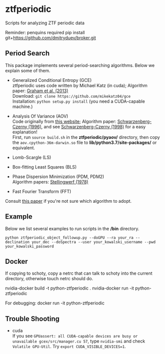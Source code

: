 # ztfperiodic
Scripts for analyzing ZTF periodic data

Reminder: penquins required
pip install git+https://github.com/dmitryduev/broker.git

## Period Search

This package implements several period-searching algorithms. Below we explain some of them.

- Generalized Conditional Entropy (GCE) </br>
ztfperiodic uses code written by Michael Katz (in cuda); Algorithm paper: [Graham et al. (2013)](https://academic.oup.com/mnras/article/434/3/2629/1044188)</br>
Download: `git clone https://github.com/mikekatz04/gce`</br>
Installation: `python setup.py install` (you need a CUDA-capable machine.)<br>

- Analysis Of Variance (AOV) </br>
Code originally from [this website](http://users.camk.edu.pl/alex/soft/aovgui.tgz); Algorithm paper: [Schwarzenberg-Czerny (1996)](https://ui.adsabs.harvard.edu/abs/1996ApJ...460L.107S/abstract), and see [Schwarzenberg-Czerny (1998)](https://ui.adsabs.harvard.edu/abs/1998BaltA...7...43S/abstract) for a easy explanation!</br>
First, run `source build.sh` in the **ztfperiodic/pyaov/** directory, then copy the `aov.cpython-36m-darwin.so` file to **lib/python3.7/site-packages/** or equivalent.

- Lomb-Scargle (LS)

- Box-fitting Least Squares (BLS)

- Phase Dispersion Minimization (PDM, PDM2)<br>
Algorithm papers: [Stellingwerf (1978)](https://ui.adsabs.harvard.edu/abs/1978ApJ...224..953S/abstract)

- Fast Fourier Transform (FFT)

Consult [this paper](https://arxiv.org/abs/1307.2209) if you're not sure which algorithm to adopt.

## Example 

Below we list several examples to run scripts in the **/bin** directory.

`python ztfperiodic_object_followup.py --doGPU --ra your_ra --declination your_dec --doSpectra --user your_kowalski_username --pwd your_kowalski_password`

## Docker 

If copying to schoty, copy a netrc that can talk to schoty into the current directory, otherwise touch netrc should do. 

nvidia-docker build -t python-ztfperiodic .
nvidia-docker run -it python-ztfperiodic

For debugging:
docker run -it python-ztfperiodic    

## Trouble Shooting

- cuda</br>
If you see `GPUassert: all CUDA-capable devices are busy or unavailable gcex/src/manager.cu 57`, type `nvidia-smi` and check `Volatile GPU-Util`. Try `export CUDA_VISIBLE_DEVICES=1`.
